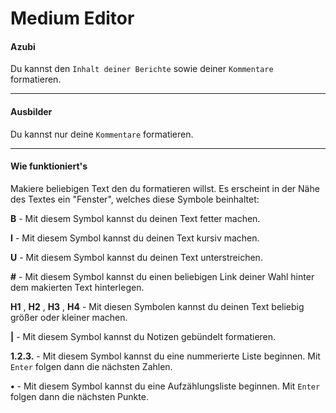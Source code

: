 # Medium Editor


#### Azubi

Du kannst den `Inhalt deiner Berichte` sowie deiner `Kommentare` formatieren.

---

#### Ausbilder

Du kannst nur deine `Kommentare` formatieren.

---

#### Wie funktioniert's

Makiere beliebigen Text den du formatieren willst.
Es erscheint in der Nähe des Textes ein "Fenster", welches diese Symbole beinhaltet:

**B** - Mit diesem Symbol kannst du deinen Text fetter machen.

**I** - Mit diesem Symbol kannst du deinen Text kursiv machen.

**U** - Mit diesem Symbol kannst du deinen Text unterstreichen.

**#** - Mit diesem Symbol kannst du einen beliebigen Link deiner Wahl hinter dem makierten Text hinterlegen.

**H1** , **H2** , **H3** , **H4** - Mit diesen Symbolen kannst du deinen Text beliebig größer oder kleiner machen.

**|** - Mit diesem Symbol kannst du Notizen gebündelt formatieren.

**1.2.3.** - Mit diesem Symbol kannst du eine nummerierte Liste beginnen. Mit `Enter` folgen dann die nächsten Zahlen.

**•** - Mit diesem Symbol kannst du eine Aufzählungsliste beginnen. Mit `Enter` folgen dann die nächsten Punkte.
